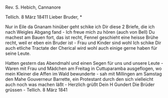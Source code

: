 Rev. S. Hebich, Cannanore

 Tellich. 8 März 18411
Lieber Bruder, <Hebich>*

Nur in Eile da Gnanam hinüber geht schike ich Dir diese 2 Briefe, die ich nach Weigles Abgang fand - Ich freue mich zu hören (auch von Bell) Du machest am Bauen fort, das ist recht, Fennel geschieht eine heisse Brühe recht, weil er eben ein Bruder ist - Frau und Kinder sind wohl Ich schike Dir auch etliche Tractate der Cherical wird wohl auch einige gerne haben für seine Leute.

Hatten gestern das Abendmahl und einen Segen für uns und unsere Leute - Waren mit Frau und Mädchen am Freitag in Cuttuparamba ausgeflogen, wo mein Kleiner die Affen im Wald bewunderte - sah mit Millingen am Samstag den Mahe Gouverneur Barrette, ein Protestant durch den sich vielleicht auch noch was machen läßt - Herzlich grüßt Dein
 H Gundert
 Die Brüder grüssen -
Tellich. 8 März 1841

